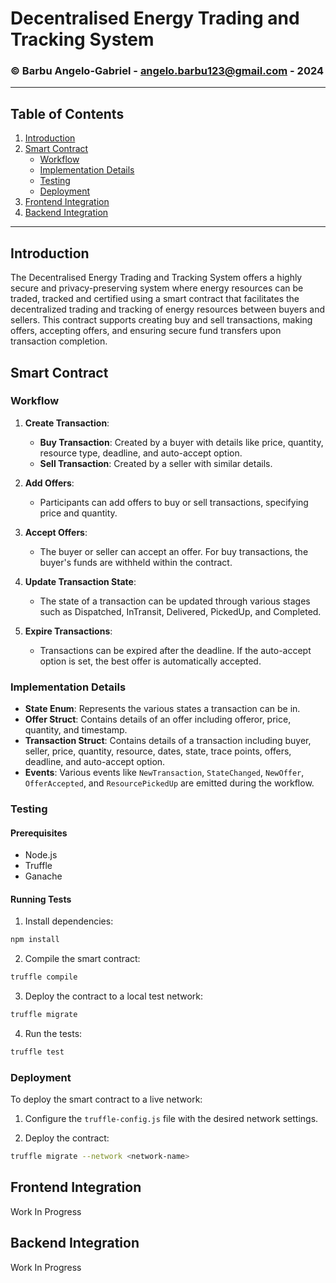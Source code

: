 # Decentralised Energy Trading and Tracking System
### © Barbu Angelo-Gabriel - angelo.barbu123@gmail.com - 2024

---

## Table of Contents

1. [Introduction](#introduction)
2. [Smart Contract](#smart-contract)
   - [Workflow](#workflow)
   - [Implementation Details](#implementation-details)
   - [Testing](#testing)
   - [Deployment](#deployment)
3. [Frontend Integration](#frontend-integration)
4. [Backend Integration](#backend-integration)

---

## Introduction

The Decentralised Energy Trading and Tracking System offers a highly secure and privacy-preserving system where energy resources can be traded, tracked and certified using a smart contract that facilitates the decentralized trading and tracking of energy resources between buyers and sellers. This contract supports creating buy and sell transactions, making offers, accepting offers, and ensuring secure fund transfers upon transaction completion.

## Smart Contract

### Workflow

1. **Create Transaction**: 
   - **Buy Transaction**: Created by a buyer with details like price, quantity, resource type, deadline, and auto-accept option.
   - **Sell Transaction**: Created by a seller with similar details.
   
2. **Add Offers**:
   - Participants can add offers to buy or sell transactions, specifying price and quantity.

3. **Accept Offers**:
   - The buyer or seller can accept an offer. For buy transactions, the buyer's funds are withheld within the contract.

4. **Update Transaction State**:
   - The state of a transaction can be updated through various stages such as Dispatched, InTransit, Delivered, PickedUp, and Completed.

5. **Expire Transactions**:
   - Transactions can be expired after the deadline. If the auto-accept option is set, the best offer is automatically accepted.

### Implementation Details

- **State Enum**: Represents the various states a transaction can be in.
- **Offer Struct**: Contains details of an offer including offeror, price, quantity, and timestamp.
- **Transaction Struct**: Contains details of a transaction including buyer, seller, price, quantity, resource, dates, state, trace points, offers, deadline, and auto-accept option.
- **Events**: Various events like `NewTransaction`, `StateChanged`, `NewOffer`, `OfferAccepted`, and `ResourcePickedUp` are emitted during the workflow.

### Testing

#### Prerequisites

- Node.js
- Truffle
- Ganache

#### Running Tests

1. Install dependencies:
```bash
npm install
 ```

2. Compile the smart contract:
```bash
truffle compile
```

3. Deploy the contract to a local test network:
```bash
truffle migrate
```

4. Run the tests:
```bash
truffle test
```

### Deployment

To deploy the smart contract to a live network:

1. Configure the `truffle-config.js` file with the desired network settings.

2. Deploy the contract:
```bash
truffle migrate --network <network-name>
```

## Frontend Integration

Work In Progress

## Backend Integration

Work In Progress